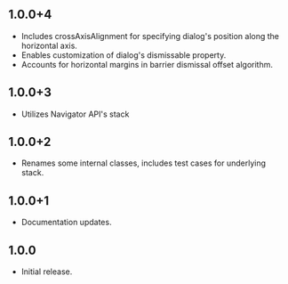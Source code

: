 ## 1.0.0+4

* Includes crossAxisAlignment for specifying dialog's position along the horizontal axis.
* Enables customization of dialog's dismissable property.
* Accounts for horizontal margins in barrier dismissal offset algorithm.

## 1.0.0+3

* Utilizes Navigator API's stack
## 1.0.0+2

* Renames some internal classes, includes test cases for underlying stack.
## 1.0.0+1

* Documentation updates.
## 1.0.0

* Initial release.
